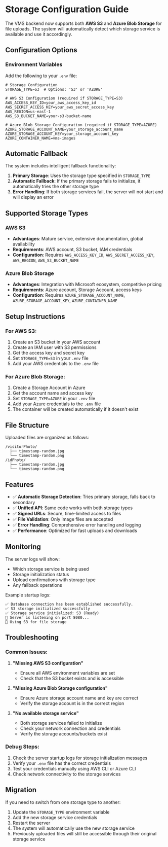 # Storage Configuration Guide

The VMS backend now supports both **AWS S3** and **Azure Blob Storage** for file uploads. The system will automatically detect which storage service is available and use it accordingly.

## Configuration Options

### Environment Variables

Add the following to your `.env` file:

```env
# Storage Configuration
STORAGE_TYPE=S3  # Options: 'S3' or 'AZURE'

# AWS S3 Configuration (required if STORAGE_TYPE=S3)
AWS_ACCESS_KEY_ID=your_aws_access_key_id
AWS_SECRET_ACCESS_KEY=your_aws_secret_access_key
AWS_REGION=us-east-1
AWS_S3_BUCKET_NAME=your-s3-bucket-name

# Azure Blob Storage Configuration (required if STORAGE_TYPE=AZURE)
AZURE_STORAGE_ACCOUNT_NAME=your_storage_account_name
AZURE_STORAGE_ACCOUNT_KEY=your_storage_account_key
AZURE_CONTAINER_NAME=vms-images
```

## Automatic Fallback

The system includes intelligent fallback functionality:

1. **Primary Storage**: Uses the storage type specified in `STORAGE_TYPE`
2. **Automatic Fallback**: If the primary storage fails to initialize, it automatically tries the other storage type
3. **Error Handling**: If both storage services fail, the server will not start and will display an error

## Supported Storage Types

### AWS S3
- **Advantages**: Mature service, extensive documentation, global availability
- **Requirements**: AWS account, S3 bucket, IAM credentials
- **Configuration**: Requires `AWS_ACCESS_KEY_ID`, `AWS_SECRET_ACCESS_KEY`, `AWS_REGION`, `AWS_S3_BUCKET_NAME`

### Azure Blob Storage
- **Advantages**: Integration with Microsoft ecosystem, competitive pricing
- **Requirements**: Azure account, Storage Account, access keys
- **Configuration**: Requires `AZURE_STORAGE_ACCOUNT_NAME`, `AZURE_STORAGE_ACCOUNT_KEY`, `AZURE_CONTAINER_NAME`

## Setup Instructions

### For AWS S3:

1. Create an S3 bucket in your AWS account
2. Create an IAM user with S3 permissions
3. Get the access key and secret key
4. Set `STORAGE_TYPE=S3` in your `.env` file
5. Add your AWS credentials to the `.env` file

### For Azure Blob Storage:

1. Create a Storage Account in Azure
2. Get the account name and access key
3. Set `STORAGE_TYPE=AZURE` in your `.env` file
4. Add your Azure credentials to the `.env` file
5. The container will be created automatically if it doesn't exist

## File Structure

Uploaded files are organized as follows:
```
/visitorPhoto/
  ├── timestamp-random.jpg
  └── timestamp-random.png
/idPhoto/
  ├── timestamp-random.jpg
  └── timestamp-random.png
```

## Features

- ✅ **Automatic Storage Detection**: Tries primary storage, falls back to secondary
- ✅ **Unified API**: Same code works with both storage types
- ✅ **Signed URLs**: Secure, time-limited access to files
- ✅ **File Validation**: Only image files are accepted
- ✅ **Error Handling**: Comprehensive error handling and logging
- ✅ **Performance**: Optimized for fast uploads and downloads

## Monitoring

The server logs will show:
- Which storage service is being used
- Storage initialization status
- Upload confirmations with storage type
- Any fallback operations

Example startup logs:
```
✅ Database connection has been established successfully.
✅ S3 storage initialized successfully
✅ Storage service initialized: S3 (Ready)
🚀 Server is listening on port 8080...
📁 Using S3 for file storage
```

## Troubleshooting

### Common Issues:

1. **"Missing AWS S3 configuration"**
   - Ensure all AWS environment variables are set
   - Check that the S3 bucket exists and is accessible

2. **"Missing Azure Blob Storage configuration"**
   - Ensure Azure storage account name and key are correct
   - Verify the storage account is in the correct region

3. **"No available storage service"**
   - Both storage services failed to initialize
   - Check your network connection and credentials
   - Verify the storage accounts/buckets exist

### Debug Steps:

1. Check the server startup logs for storage initialization messages
2. Verify your `.env` file has the correct credentials
3. Test your credentials manually using AWS CLI or Azure CLI
4. Check network connectivity to the storage services

## Migration

If you need to switch from one storage type to another:

1. Update the `STORAGE_TYPE` environment variable
2. Add the new storage service credentials
3. Restart the server
4. The system will automatically use the new storage service
5. Previously uploaded files will still be accessible through their original storage service
